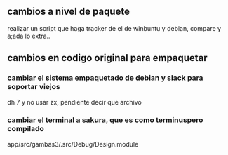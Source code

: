 
## cambios a nivel de paquete

realizar un script que haga tracker de el de winbuntu y debian, compare y a;ada lo extra..


## cambios en codigo original para empaquetar

### cambiar el sistema empaquetado de debian y slack para soportar viejos

dh 7 y no usar zx, pendiente decir que archivo

### cambiar el terminal a sakura, que es como terminuspero compilado

app/src/gambas3/.src/Debug/Design.module